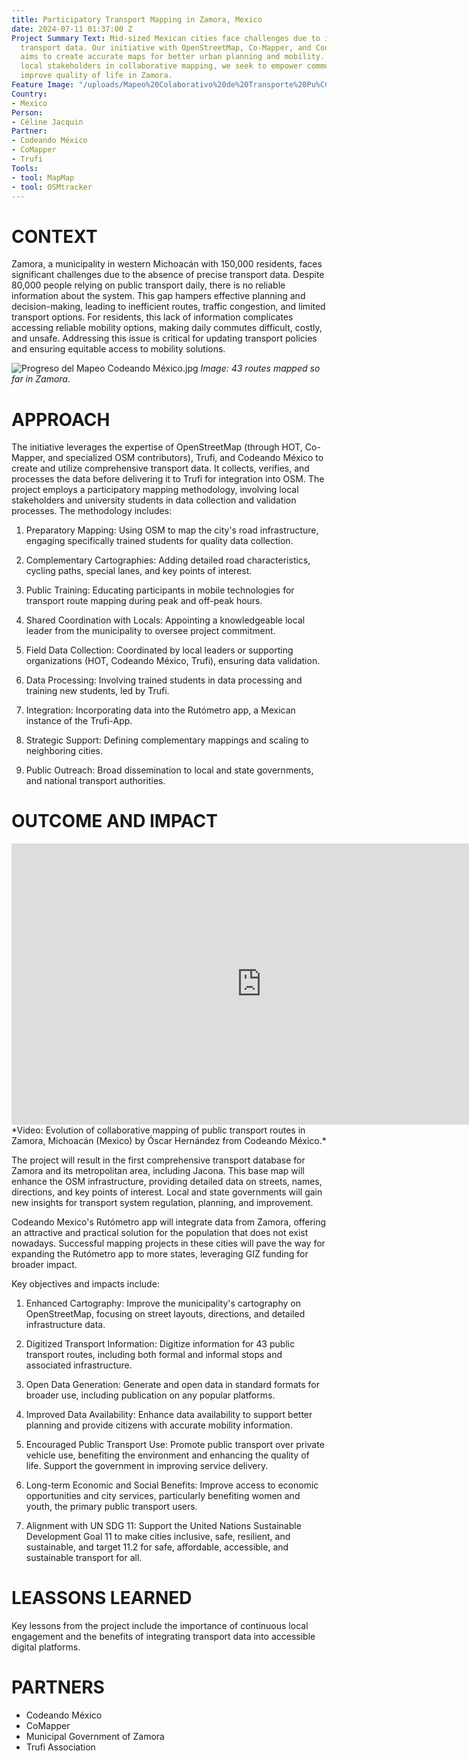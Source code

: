 ```yaml
---
title: Participatory Transport Mapping in Zamora, Mexico
date: 2024-07-11 01:37:00 Z
Project Summary Text: Mid-sized Mexican cities face challenges due to insufficient
  transport data. Our initiative with OpenStreetMap, Co-Mapper, and Codeando México
  aims to create accurate maps for better urban planning and mobility. By engaging
  local stakeholders in collaborative mapping, we seek to empower communities and
  improve quality of life in Zamora.
Feature Image: "/uploads/Mapeo%20Colaborativo%20de%20Transporte%20Pu%CC%81blico%20-%20HOT,%20CoMapper%20y%20Codeando%20Me%CC%81xico.jpg"
Country:
- Mexico
Person:
- Céline Jacquin
Partner:
- Codeando México
- CoMapper
- Trufi
Tools:
- tool: MapMap
- tool: OSMtracker
---
```


# CONTEXT

Zamora, a municipality in western Michoacán with 150,000 residents, faces significant challenges due to the absence of precise transport data. Despite 80,000 people relying on public transport daily, there is no reliable information about the system. This gap hampers effective planning and decision-making, leading to inefficient routes, traffic congestion, and limited transport options. For residents, this lack of information complicates accessing reliable mobility options, making daily commutes difficult, costly, and unsafe. Addressing this issue is critical for updating transport policies and ensuring equitable access to mobility solutions.

![Progreso del Mapeo Codeando México.jpg](/uploads/Progreso%20del%20Mapeo%20Codeando%20Me%CC%81xico.jpg)
*Image: 43 routes mapped so far in Zamora.*

# APPROACH

The initiative leverages the expertise of OpenStreetMap (through HOT, Co-Mapper, and specialized OSM contributors), Trufi, and Codeando México to create and utilize comprehensive transport data. It collects, verifies, and processes the data before delivering it to Trufi for integration into OSM. The project employs a participatory mapping methodology, involving local stakeholders and university students in data collection and validation processes. The methodology includes:

1. Preparatory Mapping: Using OSM to map the city's road infrastructure, engaging specifically trained students for quality data collection.

2. Complementary Cartographies: Adding detailed road characteristics, cycling paths, special lanes, and key points of interest.

3. Public Training: Educating participants in mobile technologies for transport route mapping during peak and off-peak hours.

4. Shared Coordination with Locals: Appointing a knowledgeable local leader from the municipality to oversee project commitment.

5. Field Data Collection: Coordinated by local leaders or supporting organizations (HOT, Codeando México, Trufi), ensuring data validation.

6. Data Processing: Involving trained students in data processing and training new students, led by Trufi.

7. Integration: Incorporating data into the Rutómetro app, a Mexican instance of the Trufi-App.

8. Strategic Support: Defining complementary mappings and scaling to neighboring cities.

9. Public Outreach: Broad dissemination to local and state governments, and national transport authorities.

# OUTCOME AND IMPACT

<iframe width="800" height="450" src="https://www.youtube.com/embed/hNaMCG4eKBE?si=NaVo08biD4hwNoA8" title="YouTube video player" frameborder="0" allow="accelerometer; autoplay; clipboard-write; encrypted-media; gyroscope; picture-in-picture; web-share" referrerpolicy="strict-origin-when-cross-origin" allowfullscreen></iframe>
*Video: Evolution of collaborative mapping of public transport routes in Zamora, Michoacán (Mexico) by Óscar Hernández from Codeando México.*

The project will result in the first comprehensive transport database for Zamora and its metropolitan area, including Jacona. This base map will enhance the OSM infrastructure, providing detailed data on streets, names, directions, and key points of interest. Local and state governments will gain new insights for transport system regulation, planning, and improvement.

Codeando Mexico's Rutómetro app will integrate data from Zamora, offering an attractive and practical solution for the population that does not exist nowadays. Successful mapping projects in these cities will pave the way for expanding the Rutómetro app to more states, leveraging GIZ funding for broader impact.

Key objectives and impacts include:

1. Enhanced Cartography: Improve the municipality's cartography on OpenStreetMap, focusing on street layouts, directions, and detailed infrastructure data.

2. Digitized Transport Information: Digitize information for 43 public transport routes, including both formal and informal stops and associated infrastructure.

3. Open Data Generation: Generate and open data in standard formats for broader use, including publication on any popular platforms.

4. Improved Data Availability: Enhance data availability to support better planning and provide citizens with accurate mobility information.

5. Encouraged Public Transport Use: Promote public transport over private vehicle use, benefiting the environment and enhancing the quality of life. Support the government in improving service delivery.

6. Long-term Economic and Social Benefits: Improve access to economic opportunities and city services, particularly benefiting women and youth, the primary public transport users.

7. Alignment with UN SDG 11: Support the United Nations Sustainable Development Goal 11 to make cities inclusive, safe, resilient, and sustainable, and target 11.2 for safe, affordable, accessible, and sustainable transport for all.

# LEASSONS LEARNED

Key lessons from the project include the importance of continuous local engagement and the benefits of integrating transport data into accessible digital platforms.

# PARTNERS

* Codeando México
* CoMapper
* Municipal Government of Zamora
* Trufi Association